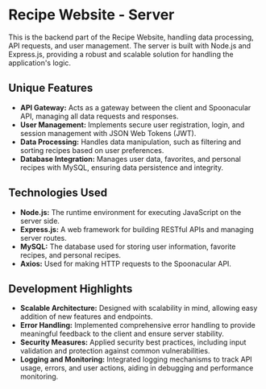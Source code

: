 # Recipe Website - Server

This is the backend part of the Recipe Website, handling data processing, API requests, and user management. The server is built with Node.js and Express.js, providing a robust and scalable solution for handling the application's logic.

## Unique Features

- **API Gateway:** Acts as a gateway between the client and Spoonacular API, managing all data requests and responses.
- **User Management:** Implements secure user registration, login, and session management with JSON Web Tokens (JWT).
- **Data Processing:** Handles data manipulation, such as filtering and sorting recipes based on user preferences.
- **Database Integration:** Manages user data, favorites, and personal recipes with MySQL, ensuring data persistence and integrity.

## Technologies Used

- **Node.js:** The runtime environment for executing JavaScript on the server side.
- **Express.js:** A web framework for building RESTful APIs and managing server routes.
- **MySQL:** The database used for storing user information, favorite recipes, and personal recipes.
- **Axios:** Used for making HTTP requests to the Spoonacular API.


## Development Highlights

- **Scalable Architecture:** Designed with scalability in mind, allowing easy addition of new features and endpoints.
- **Error Handling:** Implemented comprehensive error handling to provide meaningful feedback to the client and ensure server stability.
- **Security Measures:** Applied security best practices, including input validation and protection against common vulnerabilities.
- **Logging and Monitoring:** Integrated logging mechanisms to track API usage, errors, and user actions, aiding in debugging and performance monitoring.

